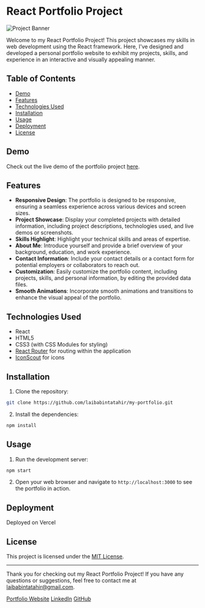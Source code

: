 # React Portfolio Project

![Project Banner](link_to_banner_image.png)

Welcome to my React Portfolio Project! This project showcases my skills in web development using the React framework. Here, I've designed and developed a personal portfolio website to exhibit my projects, skills, and experience in an interactive and visually appealing manner.

## Table of Contents

- [Demo](#demo)
- [Features](#features)
- [Technologies Used](#technologies-used)
- [Installation](#installation)
- [Usage](#usage)
- [Deployment](#deployment)
- [License](#license)

## Demo

Check out the live demo of the portfolio project [here](https://your-portfolio-demo-link.com).

## Features

- **Responsive Design**: The portfolio is designed to be responsive, ensuring a seamless experience across various devices and screen sizes.
- **Project Showcase**: Display your completed projects with detailed information, including project descriptions, technologies used, and live demos or screenshots.
- **Skills Highlight**: Highlight your technical skills and areas of expertise.
- **About Me**: Introduce yourself and provide a brief overview of your background, education, and work experience.
- **Contact Information**: Include your contact details or a contact form for potential employers or collaborators to reach out.
- **Customization**: Easily customize the portfolio content, including projects, skills, and personal information, by editing the provided data files.
- **Smooth Animations**: Incorporate smooth animations and transitions to enhance the visual appeal of the portfolio.

## Technologies Used

- React
- HTML5
- CSS3 (with CSS Modules for styling)
- [React Router](https://reactrouter.com/) for routing within the application
- [IconScout](https://iconscout.com//) for icons

## Installation

1. Clone the repository:

```bash
git clone https://github.com/laibabintatahir/my-portfolio.git
```

2. Install the dependencies:

```bash
npm install
```

## Usage

1. Run the development server:

```bash
npm start
```

2. Open your web browser and navigate to `http://localhost:3000` to see the portfolio in action.

## Deployment

Deployed on Vercel

## License

This project is licensed under the [MIT License](LICENSE).

---

Thank you for checking out my React Portfolio Project! If you have any questions or suggestions, feel free to contact me at laibabintatahir@gmail.com.

[Portfolio Website](https://your-portfolio-website.com)
[LinkedIn](https://www.linkedin.com/in/laiba-binta-tahir/)
[GitHub](https://github.com/laibabintatahir)